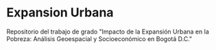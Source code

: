 # Expansion Urbana
Repositorio del trabajo de grado "Impacto de la Expansión Urbana en la Pobreza: Análisis Geoespacial y Socioeconómico en Bogotá D.C." 
